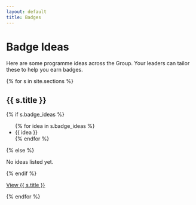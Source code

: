 ```yaml
---
layout: default
title: Badges
---
```

<h1>Badge Ideas</h1>
<p>Here are some programme ideas across the Group. Your leaders can tailor these to help you earn badges.</p>

<div class="grid">
  {% for s in site.sections %}
  <div class="card">
    <h2>{{ s.title }}</h2>
    {% if s.badge_ideas %}
      <ul>
        {% for idea in s.badge_ideas %}
          <li>{{ idea }}</li>
        {% endfor %}
      </ul>
    {% else %}
      <p>No ideas listed yet.</p>
    {% endif %}
    <p><a class="button secondary" href="{{ s.url | relative_url }}">View {{ s.title }}</a></p>
  </div>
  {% endfor %}
</div>
